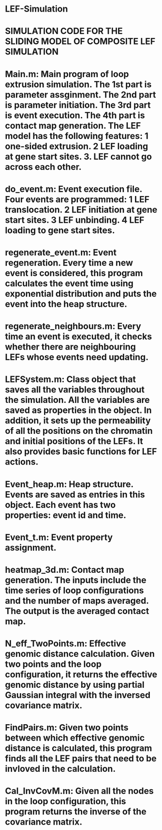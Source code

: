 # LEF-Simulation

# SIMULATION CODE FOR THE SLIDING MODEL OF COMPOSITE LEF SIMULATION

# Main.m: Main program of loop extrusion simulation. The 1st part is parameter assginment. The 2nd part is parameter initiation. The 3rd part is event execution. The 4th part is contact map generation. The LEF model has the following features: 1 one-sided extrusion. 2 LEF loading at gene start sites. 3. LEF cannot go across each other.

# do_event.m: Event execution file. Four events are programmed: 1 LEF translocation. 2 LEF initiation at gene start sites. 3 LEF unbinding. 4 LEF loading to gene start sites.

# regenerate_event.m: Event regeneration. Every time a new event is considered, this program calculates the event time using exponential distribution and puts the event into the heap structure.

# regenerate_neighbours.m: Every time an event is executed, it checks whether there are neighbouring LEFs whose events need updating.

# LEFSystem.m: Class object that saves all the variables throughout the simulation. All the variables are saved as properties in the object. In addition, it sets up the permeability of all the positions on the chromatin and initial positions of the LEFs. It also provides basic functions for LEF actions.

# Event_heap.m: Heap structure. Events are saved as entries in this object. Each event has two properties: event id and time.

# Event_t.m: Event property assignment.

# heatmap_3d.m: Contact map generation. The inputs include the time series of loop configurations and the number of maps averaged. The output is the averaged contact map.

# N_eff_TwoPoints.m: Effective genomic distance calculation. Given two points and the loop configuration, it returns the effective genomic distance by using partial Gaussian integral with the inversed covariance matrix.

# FindPairs.m: Given two points between which effective genomic distance is calculated, this program finds all the LEF pairs that need to be invloved in the calculation.

# Cal_InvCovM.m: Given all the nodes in the loop configuration, this program returns the inverse of the covariance matrix.
